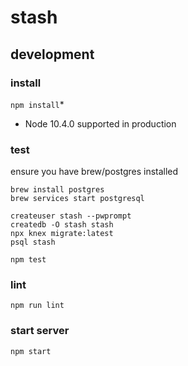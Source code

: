 # stash

## development

### install
`npm install`*

* Node 10.4.0 supported in production

### test
ensure you have brew/postgres installed
```
brew install postgres
brew services start postgresql

createuser stash --pwprompt
createdb -O stash stash
npx knex migrate:latest
psql stash
```

`npm test`


### lint
`npm run lint`


### start server
`npm start`
